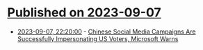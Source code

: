 # [Published on 2023-09-07](index.md)

* [2023-09-07, 22:20:00](https://tech.slashdot.org/story/23/09/07/2038233/chinese-social-media-campaigns-are-successfully-impersonating-us-voters-microsoft-warns?utm_source=rss1.0mainlinkanon&utm_medium=feed) - [Chinese Social Media Campaigns Are Successfully Impersonating US Voters, Microsoft Warns](https://tech.slashdot.org/story/23/09/07/2038233/chinese-social-media-campaigns-are-successfully-impersonating-us-voters-microsoft-warns?utm_source=rss1.0mainlinkanon&utm_medium=feed)
